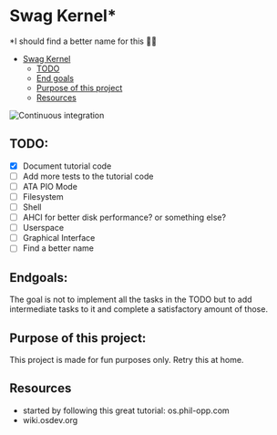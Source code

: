 # Swag Kernel*

\*I should find a better name for this 😮‍💨

<!--toc:start-->
- [Swag Kernel](#swag-kernel)
  - [TODO](#todo)
  - [End goals](#endgoals)
  - [Purpose of this project](#purpose-of-this-project)
  - [Resources](#resources)
<!--toc:end-->

![Continuous integration](https://github.com/Eldolfin/swag_kernel/actions/workflows/rust.yml/badge.svg)

## TODO:
- [x] Document tutorial code
- [ ] Add more tests to the tutorial code
- [ ] ATA PIO Mode
- [ ] Filesystem
- [ ] Shell
- [ ] AHCI for better disk performance? or something else?
- [ ] Userspace
- [ ] Graphical Interface
- [ ] Find a better name

## Endgoals:
The goal is not to implement all the tasks in the TODO but to add 
intermediate tasks to it and complete a satisfactory amount of those.

## Purpose of this project:
This project is made for fun purposes only. Retry this at home.

## Resources
- started by following this great tutorial: os.phil-opp.com 
- wiki.osdev.org
